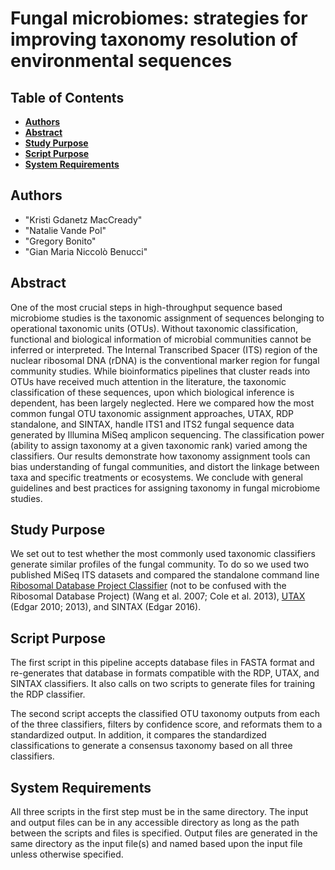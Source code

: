 # Fungal microbiomes: strategies for improving taxonomy resolution of environmental sequences

Table of Contents
--------
* [**Authors**](#authors)
* [**Abstract**](#abstract)
* [**Study Purpose**](#study-purpose)
* [**Script Purpose**](#script-purpose)
* [**System Requirements**](#sys-req)


<a name="authors"></a>
Authors
--------
* "Kristi Gdanetz MacCready"
* "Natalie Vande Pol"
* "Gregory Bonito"
* "Gian Maria Niccolò Benucci"


<a name="abstract"></a>
Abstract
--------
One of the most crucial steps in high-throughput sequence based microbiome studies is the taxonomic assignment of sequences belonging to operational taxonomic units (OTUs). Without taxonomic classification, functional and biological information of microbial communities cannot be inferred or interpreted. The Internal Transcribed Spacer (ITS) region of the nuclear ribosomal DNA (rDNA) is the conventional marker region for fungal community studies. While bioinformatics pipelines that cluster reads into OTUs have received much attention in the literature, the taxonomic classification of these sequences, upon which biological inference is dependent, has been largely neglected. Here we compared how the most common fungal OTU taxonomic assignment approaches, UTAX, RDP standalone, and SINTAX, handle ITS1 and ITS2 fungal sequence data generated by Illumina MiSeq amplicon sequencing. The classification power (ability to assign taxonomy at a given taxonomic rank) varied among the classifiers. Our results demonstrate how taxonomy assignment tools can bias understanding of fungal communities, and distort the linkage between taxa and specific treatments or ecosystems. We conclude with general guidelines and best practices for assigning taxonomy in fungal microbiome studies.


<a name="study-purpose"></a>
Study Purpose
--------
We set out to test whether the most commonly used taxonomic classifiers generate similar profiles of the fungal community. To do so we used two published MiSeq ITS datasets and compared the standalone command line [Ribosomal Database Project Classifier](http://rdp.cme.msu.edu/) (not to be confused with the Ribosomal Database Project) (Wang et al. 2007; Cole et al. 2013),  [UTAX](http://www.drive5.com/usearch/manual/utax_algo.html) (Edgar 2010; 2013), and SINTAX (Edgar 2016).



<a name="script-purpose"></a>
Script Purpose
--------
The first script in this pipeline accepts database files in FASTA format and re-generates that database in formats compatible with the RDP, UTAX, and SINTAX classifiers. It also calls on two scripts to generate files for training the RDP classifier.

The second script accepts the classified OTU taxonomy outputs from each of the three classifiers, filters by confidence score, and reformats them to a standardized output. In addition, it compares the standardized classifications to generate a consensus taxonomy based on all three classifiers.

<a name="sys-req"></a>
System Requirements
--------
All three scripts in the first step must be in the same directory. The input and output files can be in any accessible directory as long as the path between the scripts and files is specified. Output files are generated in the same directory as the input file(s) and named based upon the input file unless otherwise specified.
